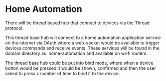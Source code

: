 # Home Automation

There will be thread based hub that connect to devices via the Thread protocol.

This thread base hub will connect to a home automation application service on the internet via OAuth where a web-socket would be available to trigger devices commands and receive events. These services will be found in the domain directory as .home-automation and available on wi-fi routers.

The thread base hub could be put into bind mode, where when a device button would be pressed it would be shown, confirmed and then the user asked to press x number of time to bind it to the device.
